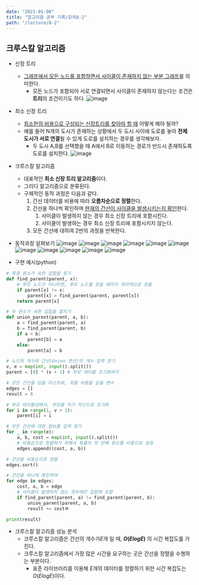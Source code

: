 ```yaml
---
date: "2021-01-08"
title: "알고리즘 공부 기록/강의8-2"
path: "/lecture/8-2"
---
```


## 크루스칼 알고리즘
- 신장 트리
    - <u>그래프에서 모든 노드를 포함하면서 사이클이 존재하지 않는 부분 그래프</u>를 의미한다.
        - 모든 노드가 포함되어 서로 연결되면서 사이클이 존재하지 않는다는 조건은 **트리**의 조건이기도 하다.
        ![image](https://user-images.githubusercontent.com/71132893/103991583-393bbe80-51d6-11eb-8811-6c99de06e37e.png)
- 최소 신장 트리
    - <u>최소한의 비용으로 구성되는 신장트리를 찾아야 할 때</u> 어떻게 해야 될까?
    - 예를 들어 N개의 도시가 존재하는 상황에서 두 도시 사이에 도로를 놓아 **전체 도시가 서로 연결**될 수 있게 도로를 설치하는 경우를 생각해보자.
        - 두 도시 A,B를 선택했을 때 A에서 B로 이동하는 경로가 반드시 존재하도록 도로를 설치한다.
        ![image](https://user-images.githubusercontent.com/71132893/103991755-799b3c80-51d6-11eb-90ab-d23f5046c2fa.png)
- 크루스칼 알고리즘
    - 대표적인 **최소 신장 트리 알고리즘**이다.
    - 그리디 알고리즘으로 분류된다.
    - 구체적인 동작 과정은 다음과 같다.
        1. 간선 데이터를 비용에 따라 **오름차순으로 정렬**한다.
        1. 간선을 하나씩 확인하며 <u>현재의 간선이 사이클을 발생시키는지 확인</u>한다.
            1) 사이클이 발생하지 않는 경우 최소 신장 트리에 포함시킨다.
            2) 사이클이 발생하는 경우 최소 신장 트리에 포함시키지 않는다.
        1. 모든 간선에 대하여 2번의 과정을 반복한다.

- 동작과정 살펴보기
![image](https://user-images.githubusercontent.com/71132893/103992033-e282b480-51d6-11eb-99cc-76422aeed850.png)
![image](https://user-images.githubusercontent.com/71132893/103992129-034b0a00-51d7-11eb-820a-b3d99afdd5d2.png)
![image](https://user-images.githubusercontent.com/71132893/103992151-09d98180-51d7-11eb-897a-96c7537f2fe3.png)
![image](https://user-images.githubusercontent.com/71132893/103992181-1231bc80-51d7-11eb-8e59-71ab0ad84f63.png)
![image](https://user-images.githubusercontent.com/71132893/103992201-16f67080-51d7-11eb-9670-296fc4a732b7.png)
![image](https://user-images.githubusercontent.com/71132893/103992216-1d84e800-51d7-11eb-952e-de797d81ece7.png)
![image](https://user-images.githubusercontent.com/71132893/103992226-21b10580-51d7-11eb-89ac-547a7caf8df2.png)
![image](https://user-images.githubusercontent.com/71132893/103992243-270e5000-51d7-11eb-9911-f03104840020.png)
![image](https://user-images.githubusercontent.com/71132893/103992253-2a094080-51d7-11eb-8655-36c6fddc8f53.png)
![image](https://user-images.githubusercontent.com/71132893/103992264-2ecdf480-51d7-11eb-966f-c6d71eacbedc.png)
![image](https://user-images.githubusercontent.com/71132893/103992279-342b3f00-51d7-11eb-8545-fdf2dd74d54b.png)

- 구현 예시(python)

```python
# 특정 원소가 속한 집합을 찾기
def find_parent(parent, x):
    # 루트 노드가 아니라면, 루트 노드를 찾을 때까지 재귀적으로 호출
    if parent[x] != x:
        parent[x] = find_parent(parent, parent[x])
    return parent[x]

# 두 원소가 속한 집합을 합치기
def union_parent(parent, a, b):
    a = find_parent(parent, a)
    b = find_parent(parent, b)
    if a < b:
        parent[b] = a
    else:
        parent[a] = b

# 노드의 개수와 간선(Union 연산)의 개수 입력 받기
v, e = map(int, input().split())
parent = [0] * (v + 1) # 부모 테이블 초기화하기

# 모든 간선을 담을 리스트와, 최종 비용을 담을 변수
edges = []
result = 0

# 부모 테이블상에서, 부모를 자기 자신으로 초기화
for i in range(1, v + 1):
    parent[i] = i

# 모든 간선에 대한 정보를 입력 받기
for _ in range(e):
    a, b, cost = map(int, input().split())
    # 비용순으로 정렬하기 위해서 튜플의 첫 번째 원소를 비용으로 설정
    edges.append((cost, a, b))

# 간선을 비용순으로 정렬
edges.sort()

# 간선을 하나씩 확인하며
for edge in edges:
    cost, a, b = edge
    # 사이클이 발생하지 않는 경우에만 집합에 포함
    if find_parent(parent, a) != find_parent(parent, b):
        union_parent(parent, a, b)
        result += costㅉ

print(result)
```

- 크루스칼 알고리즘 성능 분석
    - 크루스칼 알고리즘은 간선의 개수가*E*개 일 때, __*O*(*ElogE*)__ 의 시간 복잡도를 가진다.
    - 크루스칼 알고리즘에서 가장 많은 시간을 요구하는 곳은 간선을 정렬을 수행하는 부분이다.
        - 표준 라이브러리를 이용해 *E*개의 데이터를 정렬하기 위한 시간 복잡도는 *O*(*ElogE*)이다.